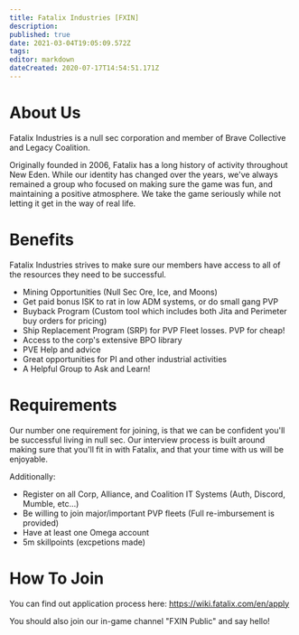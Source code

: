 ```yaml
---
title: Fatalix Industries [FXIN]
description: 
published: true
date: 2021-03-04T19:05:09.572Z
tags: 
editor: markdown
dateCreated: 2020-07-17T14:54:51.171Z
---
```


# About Us
Fatalix Industries is a null sec corporation and member of Brave Collective and Legacy Coalition.

Originally founded in 2006, Fatalix has a long history of activity throughout New Eden. While our identity has changed over the years, we've always remained a group who focused on making sure the game was fun, and maintaining a positive atmosphere. We take the game seriously while not letting it get in the way of real life.

# Benefits
Fatalix Industries strives to make sure our members have access to all of the resources they need to be successful. 
- Mining Opportunities (Null Sec Ore, Ice, and Moons)
- Get paid bonus ISK to rat in low ADM systems, or do small gang PVP
- Buyback Program (Custom tool which includes both Jita and Perimeter buy orders for pricing)
- Ship Replacement Program (SRP) for PVP Fleet losses. PVP for cheap!
- Access to the corp's extensive BPO library
- PVE Help and advice
- Great opportunities for PI and other industrial activities
- A Helpful Group to Ask and Learn!


# Requirements
Our number one requirement for joining, is that we can be confident you'll be successful living in null sec. Our interview process is built around making sure that you'll fit in with Fatalix, and that your time with us will be enjoyable.

Additionally:
- Register on all Corp, Alliance, and Coalition IT Systems (Auth, Discord, Mumble, etc...)
- Be willing to join major/important PVP fleets (Full re-imbursement is provided)
- Have at least one Omega account
- 5m skillpoints (excpetions made)

# How To Join
You can find out application process here: https://wiki.fatalix.com/en/apply

You should also join our in-game channel "FXIN Public" and say hello!
